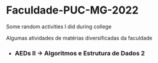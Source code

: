 # Faculdade-PUC-MG-2022
Some random activities I did during college

Algumas atividades de matérias diversificadas da faculdade

 - ### AEDs II -> Algoritmos e Estrutura de Dados 2
